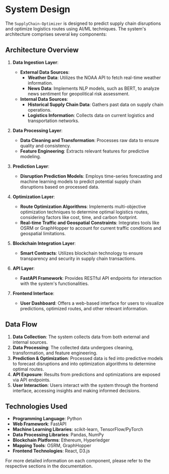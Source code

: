 # System Design

The `SupplyChain-Optimizer` is designed to predict supply chain disruptions and optimize logistics routes using AI/ML techniques. The system's architecture comprises several key components:

## Architecture Overview

1. **Data Ingestion Layer**:
   - **External Data Sources**:
     - **Weather Data**: Utilizes the NOAA API to fetch real-time weather information.
     - **News Data**: Implements NLP models, such as BERT, to analyze news sentiment for geopolitical risk assessment.
   - **Internal Data Sources**:
     - **Historical Supply Chain Data**: Gathers past data on supply chain operations.
     - **Logistics Information**: Collects data on current logistics and transportation networks.

2. **Data Processing Layer**:
   - **Data Cleaning and Transformation**: Processes raw data to ensure quality and consistency.
   - **Feature Engineering**: Extracts relevant features for predictive modeling.

3. **Prediction Layer**:
   - **Disruption Prediction Models**: Employs time-series forecasting and machine learning models to predict potential supply chain disruptions based on processed data.

4. **Optimization Layer**:
   - **Route Optimization Algorithms**: Implements multi-objective optimization techniques to determine optimal logistics routes, considering factors like cost, time, and carbon footprint.
   - **Real-time Traffic and Geospatial Constraints**: Integrates tools like OSRM or GraphHopper to account for current traffic conditions and geospatial limitations.

5. **Blockchain Integration Layer**:
   - **Smart Contracts**: Utilizes blockchain technology to ensure transparency and security in supply chain transactions.

6. **API Layer**:
   - **FastAPI Framework**: Provides RESTful API endpoints for interaction with the system's functionalities.

7. **Frontend Interface**:
   - **User Dashboard**: Offers a web-based interface for users to visualize predictions, optimized routes, and other relevant information.

## Data Flow

1. **Data Collection**: The system collects data from both external and internal sources.
2. **Data Processing**: The collected data undergoes cleaning, transformation, and feature engineering.
3. **Prediction & Optimization**: Processed data is fed into predictive models to forecast disruptions and into optimization algorithms to determine optimal routes.
4. **API Exposure**: Results from predictions and optimizations are exposed via API endpoints.
5. **User Interaction**: Users interact with the system through the frontend interface, accessing insights and making informed decisions.

## Technologies Used

- **Programming Language**: Python
- **Web Framework**: FastAPI
- **Machine Learning Libraries**: scikit-learn, TensorFlow/PyTorch
- **Data Processing Libraries**: Pandas, NumPy
- **Blockchain Platforms**: Ethereum, Hyperledger
- **Mapping Tools**: OSRM, GraphHopper
- **Frontend Technologies**: React, D3.js

For more detailed information on each component, please refer to the respective sections in the documentation.
